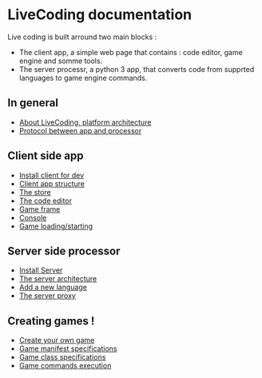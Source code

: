 # LiveCoding documentation

Live coding is built arround two main blocks :
* The client app, a simple web page that contains : code editor, game engine and somme tools.
* The server processr, a python 3 app, that converts code from supprted languages to game engine commands.

## In general

* [About LiveCoding, platform architecture](./1_about.md)
* [Protocol between app and processor](./2_websocket_protocol.md)

## Client side app

* [Install client for dev](./client/1_installation.md)
* [Client app structure](./client/2_strucutre.md)
* [The store](./client/3_store.md)
* [The code editor](./client/4_editor.md)
* [Game frame](./client/5_game_frame.md)
* [Console](./client/6_console.md)
* [Game loading/starting](./client/7_game_managment.md)

## Server side processor

* [Install Server](server/1_install.md)
* [The server architecture](server/2_serverArchitecture.md)
* [Add a new language](server/3_languages.md)
* [The server proxy](server/4_proxyProtocol.md)

## Creating games !

* [Create your own game](./games/1_create_one.md)
* [Game manifest specifications](./games/2_game_manifest_specs.md)
* [Game class specifications](./games/3_game_class_specs.md)
* [Game commands execution](./games/4_game_commands_execution.md)
